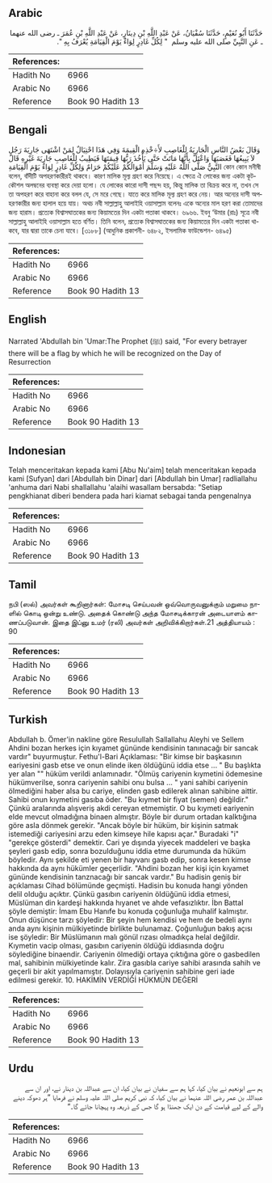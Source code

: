 ## Arabic


<div dir="rtl" lang="ar" style={{fontSize:'larger',backgroundColor:'#f8f9fa',padding:20}}>
حَدَّثَنَا أَبُو نُعَيْمٍ، حَدَّثَنَا سُفْيَانُ، عَنْ عَبْدِ اللَّهِ بْنِ دِينَارٍ، عَنْ عَبْدِ اللَّهِ بْنِ عُمَرَ ـ رضى الله عنهما ـ عَنِ النَّبِيِّ صلى الله عليه وسلم ‏ "‏ لِكُلِّ غَادِرٍ لِوَاءٌ يَوْمَ الْقِيَامَةِ يُعْرَفُ بِهِ ‏"‏‏.‏
</div>
<div style={{backgroundColor:'#f8f9fa',padding:20, marginBottom: 10}}><table> <thead> <tr> <th>References:</th> <th></th> </tr> </thead> <tbody><tr><td>Hadith No</td><td>6966</td></tr><tr><td>Arabic No</td><td>6966</td></tr><tr><td>Reference</td><td>Book 90 Hadith 13</td></tr></tbody></table></div>

## Bengali


<div dir="ltr" lang="bn" style={{fontSize:'larger',backgroundColor:'#f8f9fa',padding:20}}>
وَقَالَ بَعْضُ النَّاسِ الْجَارِيَةُ لِلْغَاصِبِ لأَ÷خْذِهِ الْقِيمَةَ وَفِي هَذَا احْتِيَالٌ لِمَنْ اشْتَهَى جَارِيَةَ رَجُلٍ لاَ يَبِيعُهَا فَغَصَبَهَا وَاعْتَلَّ بِأَنَّهَا مَاتَتْ حَتَّى يَأْخُذَ رَبُّهَا قِيمَتَهَا فَيَطِيبُ لِلْغَاصِبِ جَارِيَةَ غَيْرِهِ قَالَ النَّبِيُّ صَلَّى اللَّهُ عَلَيْهِ وَسَلَّمَ أَمْوَالُكُمْ عَلَيْكُمْ حَرَامٌ وَلِكُلِّ غَادِرٍ لِوَاءٌ يَوْمَ الْقِيَامَةِ কোন কোন মনীষী বলেন, বাঁদীটি অপহরণকারীরই থাকবে। কারণ মালিক মূল্য গ্রহণ করে নিয়েছে। এ ক্ষেত্রে ঐ লোকের জন্য একটা কূটকৌশল অলম্বনের ব্যবস্থা করে দেয়া হলো। যে লোকের কারো দাসী পছন্দ হয়, কিন্তু মালিক তা বিক্রয় করে না, তখন সে তা অপহরণ করে বাহানা করে বলল যে, সে মরে গেছে। যাতে করে মালিক মূল্য গ্রহণ করে নেয়। আর অন্যের দাসী অপহরণকারীর জন্য হালাল হয়ে যায়। অথচ নবী সাল্লাল্লাহু আলাইহি ওয়াসাল্লাম বলেনঃ একে অন্যের মাল হরণ করা তোমাদের জন্য হারাম। প্রত্যেক বিশ্বাসঘাতকের জন্য কিয়ামতের দিন একটা পতাকা থাকবে। ৬৯৬৬. ইবনু ‘উমার (রাঃ) সূত্রে নবী সাল্লাল্লাহু আলাইহি ওয়াসাল্লাম হতে বর্ণিত। তিনি বলেন, প্রত্যেক বিশ্বাসঘাতকের জন্য কিয়ামতের দিন একটা পতাকা থাকবে, যার দ্বারা তাকে চেনা যাবে। [৩১৮৮] (আধুনিক প্রকাশনী- ৬৪৮২, ইসলামিক ফাউন্ডেশন- ৬৪৯৫)
</div>
<div style={{backgroundColor:'#f8f9fa',padding:20, marginBottom: 10}}><table> <thead> <tr> <th>References:</th> <th></th> </tr> </thead> <tbody><tr><td>Hadith No</td><td>6966</td></tr><tr><td>Arabic No</td><td>6966</td></tr><tr><td>Reference</td><td>Book 90 Hadith 13</td></tr></tbody></table></div>

## English


<div dir="ltr" lang="en" style={{fontSize:'larger',backgroundColor:'#f8f9fa',padding:20}}>
Narrated 'Abdullah bin 'Umar:The Prophet (ﷺ) said, "For every betrayer there will be a flag by which he will be recognized on the Day of Resurrection
</div>
<div style={{backgroundColor:'#f8f9fa',padding:20, marginBottom: 10}}><table> <thead> <tr> <th>References:</th> <th></th> </tr> </thead> <tbody><tr><td>Hadith No</td><td>6966</td></tr><tr><td>Arabic No</td><td>6966</td></tr><tr><td>Reference</td><td>Book 90 Hadith 13</td></tr></tbody></table></div>

## Indonesian


<div dir="ltr" lang="id" style={{fontSize:'larger',backgroundColor:'#f8f9fa',padding:20}}>
Telah menceritakan kepada kami [Abu Nu'aim] telah menceritakan kepada kami [Sufyan] dari [Abdullah bin Dinar] dari [Abdullah bin Umar] radliallahu 'anhuma dari Nabi shallallahu 'alaihi wasallam bersabda: "Setiap pengkhianat diberi bendera pada hari kiamat sebagai tanda pengenalnya
</div>
<div style={{backgroundColor:'#f8f9fa',padding:20, marginBottom: 10}}><table> <thead> <tr> <th>References:</th> <th></th> </tr> </thead> <tbody><tr><td>Hadith No</td><td>6966</td></tr><tr><td>Arabic No</td><td>6966</td></tr><tr><td>Reference</td><td>Book 90 Hadith 13</td></tr></tbody></table></div>

## Tamil


<div dir="ltr" lang="ta" style={{fontSize:'larger',backgroundColor:'#f8f9fa',padding:20}}>
நபி (ஸல்) அவர்கள் கூறினார்கள்: மோசடி செய்பவன் ஒவ்வொருவனுக்கும் மறுமை நாளில் கொடி ஒன்று உண்டு. அதைக் கொண்டு அந்த மோசடிக்காரன் அடையாளம் காணப்படுவான். இதை இப்னு உமர் (ரலி) அவர்கள் அறிவிக்கிறார்கள்.21 அத்தியாயம் : 90
</div>
<div style={{backgroundColor:'#f8f9fa',padding:20, marginBottom: 10}}><table> <thead> <tr> <th>References:</th> <th></th> </tr> </thead> <tbody><tr><td>Hadith No</td><td>6966</td></tr><tr><td>Arabic No</td><td>6966</td></tr><tr><td>Reference</td><td>Book 90 Hadith 13</td></tr></tbody></table></div>

## Turkish


<div dir="ltr" lang="tr" style={{fontSize:'larger',backgroundColor:'#f8f9fa',padding:20}}>
Abdullah b. Ömer'in nakline göre ResuIullah Sallallahu Aleyhi ve Sellem Ahdini bozan herkes için kıyamet gününde kendisinin tanınacağı bir sancak vardır" buyurmuştur. Fethu'l-Bari Açıklaması: "Bir kimse bir başkasının eariyesini gasb etse ve onun elinde iken öIdüğünü iddia etse ... " Bu başlıkta yer aIan "" hüküm verildi anIamınadır. "ÖImüş cariyenin kıymetini ödemesine hükümverilse, sonra cariyenin sahibi onu buIsa ... " yani sahibi cariyenin öImediğini haber aIsa bu cariye, elinden gasb edilerek alınan sahibine aittir. Sahibi onun kıymetini gasıba öder. "Bu kıymet bir fiyat (semen) değildir." Çünkü araIarında alışveriş akdi cereyan etmemiştir. O bu kıymeti eariyenin eIde mevcut oImadığına binaen aImıştır. BöyIe bir durum ortadan kaIktığına göre asIa dönmek gerekir. "Ancak böyIe bir hüküm, bir kişinin satmak istemediği cariyesini arzu eden kimseye hile kapısı açar." Buradaki "i" "gerekçe gösterdi" demektir. Cari ye dışında yiyecek maddeIeri ve başka şeyIeri gasb edip, sonra bozuIduğunu iddia etme durumunda da hüküm böyIedir. Aynı şekilde eti yenen bir hayvanı gasb edip, sonra kesen kimse hakkında da aynı hükümIer geçerlidir. "Ahdini bozan her kişi için kıyamet gününde kendisinin tanznacağı bir sancak vardır." Bu hadisin geniş bir açıkIaması Cihad böIümünde geçmişti. Hadisin bu konuda hangi yönden delil oIduğu açıktır. Çünkü gasıbın cariyenin öIdüğünü iddia etmesi, MüsIüman din kardeşi hakkında hıyanet ve ahde vefasızlıktır. İbn BattaI şöyIe demiştir: İmam Ebu Hanıfe bu konuda çoğunIuğa muhalif kaImıştır. Onun düşünce tarzı şöyIedir: Bir şeyin hem kendisi ve hem de bedeli aynı anda aynı kişinin mülkiyetinde birlikte bulunamaz. Çoğunluğun bakış açısı ise şöyledir: Bir Müslümanın malı gönül rızası olmadıkça helal değildir. Kıymetin vacip olması, gasıbın cariyenin öldüğü iddiasında doğru söylediğine binaendir. Cariyenin ölmediği ortaya çıktığına göre o gasbedilen mal, sahibinin mülkiyetinde kalır. Zira gasıbla cariye sahibi arasında sahih ve geçerli bir akit yapılmamıştır. Dolayısıyla cariyenin sahibine geri iade edilmesi gerekir. 10. HAKİMİN VERDİĞİ HÜKMÜN DEĞERİ
</div>
<div style={{backgroundColor:'#f8f9fa',padding:20, marginBottom: 10}}><table> <thead> <tr> <th>References:</th> <th></th> </tr> </thead> <tbody><tr><td>Hadith No</td><td>6966</td></tr><tr><td>Arabic No</td><td>6966</td></tr><tr><td>Reference</td><td>Book 90 Hadith 13</td></tr></tbody></table></div>

## Urdu


<div dir="rtl" lang="ur" style={{fontSize:'larger',backgroundColor:'#f8f9fa',padding:20}}>
ہم سے ابونعیم نے بیان کیا، کہا ہم سے سفیان نے بیان کیا، ان سے عبداللہ بن دینار نے، اور ان سے عبداللہ بن عمر رضی اللہ عنہما نے بیان کیا، کہ نبی کریم صلی اللہ علیہ وسلم نے فرمایا ”ہر دھوکہ دینے والے کے لیے قیامت کے دن ایک جھنڈا ہو گا جس کے ذریعہ وہ پہچانا جائے گا۔“
</div>
<div style={{backgroundColor:'#f8f9fa',padding:20, marginBottom: 10}}><table> <thead> <tr> <th>References:</th> <th></th> </tr> </thead> <tbody><tr><td>Hadith No</td><td>6966</td></tr><tr><td>Arabic No</td><td>6966</td></tr><tr><td>Reference</td><td>Book 90 Hadith 13</td></tr></tbody></table></div>